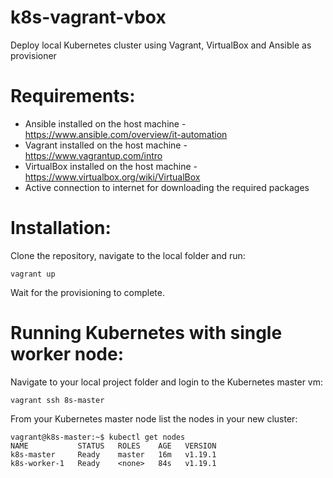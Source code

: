 # k8s-vagrant-vbox
Deploy local Kubernetes cluster using Vagrant, VirtualBox and Ansible as provisioner


# Requirements:
  - Ansible installed on the host machine - https://www.ansible.com/overview/it-automation
  - Vagrant installed on the host machine - https://www.vagrantup.com/intro
  - VirtualBox installed on the host machine - https://www.virtualbox.org/wiki/VirtualBox
  - Active connection to internet for downloading the required packages

# Installation:
Clone the repository, navigate to the local folder and run:
```
vagrant up
```
Wait for the provisioning to complete.

# Running Kubernetes with single worker node:
Navigate to your local project folder and login to the Kubernetes master vm:
```
vagrant ssh 8s-master
```
From your Kubernetes master node list the nodes in your new cluster:
```
vagrant@k8s-master:~$ kubectl get nodes
NAME           STATUS   ROLES    AGE   VERSION
k8s-master     Ready    master   16m   v1.19.1
k8s-worker-1   Ready    <none>   84s   v1.19.1
```